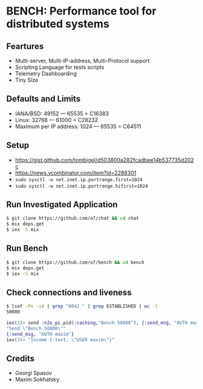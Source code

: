# BENCH: Performance tool for distributed systems

Feartures
---------

* Multi-server, Multi-IP-address, Multi-Protocol support
* Scripting Language for tests scripts
* Telemetry Dashboarding
* Tiny Size

Defaults and Limits
-------------------

* IANA/BSD: 49152 — 65535 = C16383
* Linux: 32768 — 61000 = C28232
* Maximum per IP address: 1024 — 65535 = C64511

Setup
-----

* https://gist.github.com/tombigel/d503800a282fcadbee14b537735d202c
* https://news.ycombinator.com/item?id=2288301
* `sudo sysctl -w net.inet.ip.portrange.first=1024`
* `sudo sysctl -w net.inet.ip.portrange.hifirst=1024`

Run Investigated Application
----------------------------

```sh
$ git clone https://github.com/o7/chat && cd chat
$ mix deps.get
$ iex -S mix
```

Run Bench
---------

```sh
$ git clone https://github.com/o7/bench && cd bench
$ mix deps.get
$ iex -S mix
```

Check connections and liveness
------------------------------

```sh
$ lsof -Pn -i4 | grep "8042 " | grep ESTABLISHED | wc -l
50000
```

```elixir
iex(2)> send :n2o_pi.pid(:caching,"Bench 50000"), {:send_msg, "AUTH maxim"}
"Send \"Bench 50000\""
{:send_msg, "AUTH maxim"}
iex(3)> "Income {:text, \"USER maxim\"}"
```

Credits
-------

* Georgi Spasov
* Maxim Sokhatsky
